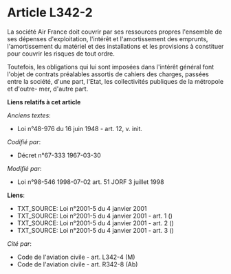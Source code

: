 # Article L342-2

La société Air France doit couvrir par ses ressources propres l'ensemble de ses dépenses d'exploitation, l'intérêt et
l'amortissement des emprunts, l'amortissement du matériel et des installations et les provisions à constituer pour couvrir
les risques de tout ordre.

Toutefois, les obligations qui lui sont imposées dans l'intérêt général font l'objet de contrats préalables assortis de
cahiers des charges, passées entre la société, d'une part, l'Etat, les collectivités publiques de la métropole et d'outre-
mer, d'autre part.

**Liens relatifs à cet article**

_Anciens textes_:

  - Loi n°48-976 du 16 juin 1948 - art. 12, v. init.

_Codifié par_:

  - Décret n°67-333 1967-03-30

_Modifié par_:

  - Loi n°98-546 1998-07-02 art. 51 JORF 3 juillet 1998

**Liens**:

  - TXT_SOURCE: Loi n°2001-5 du 4 janvier 2001
  - TXT_SOURCE: Loi n°2001-5 du 4 janvier 2001 - art. 1 ()
  - TXT_SOURCE: Loi n°2001-5 du 4 janvier 2001 - art. 2 ()
  - TXT_SOURCE: Loi n°2001-5 du 4 janvier 2001 - art. 3 ()

_Cité par_:

  - Code de l'aviation civile - art. L342-4 (M)
  - Code de l'aviation civile - art. R342-8 (Ab)
